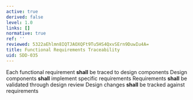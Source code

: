 ```yaml
---
active: true
derived: false
level: 1.0
links: []
normative: true
ref: ''
reviewed: 5322aEhlmn8IQTJAOXQFt9Tu5HS4QxvSErn9DuwIu4A=
title: Functional Requirements Traceability
uid: SDD-035
---
```


Each functional requirement **shall** be traced to design components
Design components **shall** implement specific requirements
Requirements **shall** be validated through design review
Design changes **shall** be tracked against requirements